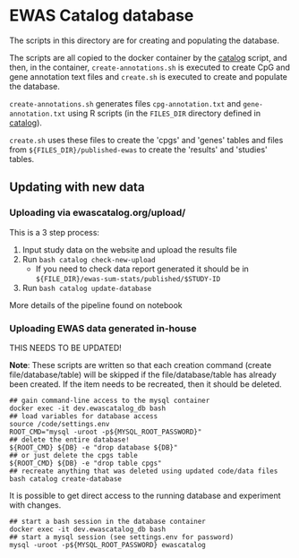 # EWAS Catalog database

The scripts in this directory are for creating and populating the database.

The scripts are all copied to the docker container by the
[catalog](../catalog) script,
and then, in the container,
`create-annotations.sh` is executed to create
CpG and gene annotation text files
and `create.sh` is executed to
create and populate the database.

`create-annotations.sh` generates files
`cpg-annotation.txt` and `gene-annotation.txt` using R scripts
(in the `FILES_DIR` directory defined in [catalog](../catalog)).

`create.sh` uses these files to create the 'cpgs' and 'genes'
tables and files from `${FILES_DIR}/published-ewas` to create
the 'results' and 'studies' tables.

## Updating with new data

### Uploading via ewascatalog.org/upload/
This is a 3 step process:
1. Input study data on the website and upload the results file
2. Run `bash catalog check-new-upload`
	+ If you need to check data report generated it should be in `${FILE_DIR}/ewas-sum-stats/published/$STUDY-ID`
3. Run `bash catalog update-database`

More details of the pipeline found on notebook

### Uploading EWAS data generated in-house
THIS NEEDS TO BE UPDATED!  



**Note**: These scripts are written so that each creation
command (create file/database/table) will be skipped if
the file/database/table has already been created.
If the item needs to be recreated, then it should be deleted.

```
## gain command-line access to the mysql container
docker exec -it dev.ewascatalog_db bash
## load variables for database access
source /code/settings.env
ROOT_CMD="mysql -uroot -p${MYSQL_ROOT_PASSWORD}"
## delete the entire database!
${ROOT_CMD} ${DB} -e "drop database ${DB}" 
## or just delete the cpgs table
${ROOT_CMD} ${DB} -e "drop table cpgs"
## recreate anything that was deleted using updated code/data files
bash catalog create-database
```

It is possible to get direct access to the running database
and experiment with changes.
```
## start a bash session in the database container
docker exec -it dev.ewascatalog_db bash
## start a mysql session (see settings.env for password) 
mysql -uroot -p${MYSQL_ROOT_PASSWORD} ewascatalog
```
